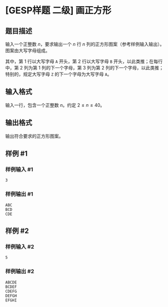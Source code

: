 # [GESP样题 二级] 画正方形

## 题目描述

输入一个正整数 $n$，要求输出一个 $n$ 行 $n$ 列的正方形图案（参考样例输入输出）。图案由大写字母组成。

其中，第 $1$ 行以大写字母 $\texttt A$ 开头，第 $2$ 行以大写字母 $\texttt B$ 开头，以此类推；在每行中，第 $2$ 列为第 $1$ 列的下一个字母，第 $3$ 列为第 $2$ 列的下一个字母，以此类推；特别的，规定大写字母 $\texttt Z$ 的下一个字母为大写字母 $\texttt A$。

## 输入格式

输入一行，包含一个正整数 $n$。约定 $2 \le n \le 40$。

## 输出格式

输出符合要求的正方形图案。

## 样例 #1

### 样例输入 #1

```
3
```

### 样例输出 #1

```
ABC
BCD
CDE
```

## 样例 #2

### 样例输入 #2

```
5
```

### 样例输出 #2

```
ABCDE
BCDEF
CDEFG
DEFGH
EFGHI
```